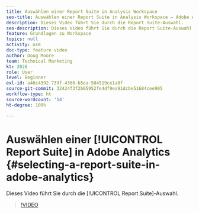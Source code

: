 ```yaml
---
title: Auswählen einer Report Suite in Analysis Workspace
seo-title: Auswählen einer Report Suite in Analysis Workspace – Adobe Analytics
description: Dieses Video führt Sie durch die Report Suite-Auswahl.
seo-description: Dieses Video führt Sie durch die Report Suite-Auswahl. - Adobe Analytics
feature: Grundlagen zu Workspace
topics: null
activity: use
doc-type: feature video
author: Doug Moore
team: Technical Marketing
kt: 2026
role: User
level: Beginner
exl-id: a46c4392-739f-4366-b5ea-504519ce1a0f
source-git-commit: 32424f3f2b05952fe4df9ea91dcbe51684cee905
workflow-type: ht
source-wordcount: '54'
ht-degree: 100%

---
```


# Auswählen einer [!UICONTROL Report Suite] in Adobe Analytics {#selecting-a-report-suite-in-adobe-analytics}

Dieses Video führt Sie durch die [!UICONTROL Report Suite]-Auswahl.

>[!VIDEO](https://video.tv.adobe.com/v/23967/?quality=12)
